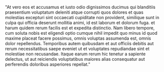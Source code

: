"At vero eos et accusamus et iusto odio dignissimos ducimus qui blanditiis praesentium voluptatum 
deleniti atque corrupti quos dolores et quas molestias excepturi sint occaecati cupiditate non provident,
similique sunt in culpa qui officia deserunt mollitia animi, id est laborum et dolorum fuga.
et harum quidem rerum facilis est et expedita distinctio. Nam libero tempore, cum soluta nobis est eligendi 
optio cumque nihil impedit quo minus id quod maxime placeat facere possimus, 
omnis voluptas assumenda est, omnis dolor repellendus.
Temporibus autem quibusdam et aut officiis debitis aut rerum
necessitatibus saepe eveniet ut et voluptates repudiandae sint et molestiae non recusandae. 
Itaque earum rerum hic 
tenetur a sapiente delectus, ut aut reiciendis voluptatibus
maiores alias consequatur aut perferendis doloribus asperiores repellat."